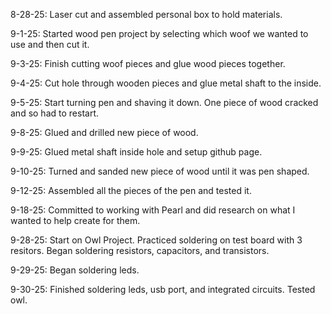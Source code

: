 8-28-25:
Laser cut and assembled personal box to hold materials. 

9-1-25:
Started wood pen project by selecting which woof we wanted to use and then cut it. 

9-3-25: 
Finish cutting woof pieces and glue wood pieces together. 

9-4-25: 
Cut hole through wooden pieces and glue metal shaft to the inside. 

9-5-25: 
Start turning pen and shaving it down. One piece of wood cracked and so had to restart. 

9-8-25: 
Glued and drilled new piece of wood. 

9-9-25: 
Glued metal shaft inside hole and setup github page. 

9-10-25: 
Turned and sanded new piece of wood until it was pen shaped. 

9-12-25: 
Assembled all the pieces of the pen and tested it. 

9-18-25:
Committed to working with Pearl and did research on what I wanted to help create for them. 

9-28-25: 
Start on Owl Project. Practiced soldering on test board with 3 resitors. Began soldering resistors, capacitors, and transistors. 

9-29-25: 
Began soldering leds. 

9-30-25: 
Finished soldering leds, usb port, and integrated circuits. Tested owl. 

